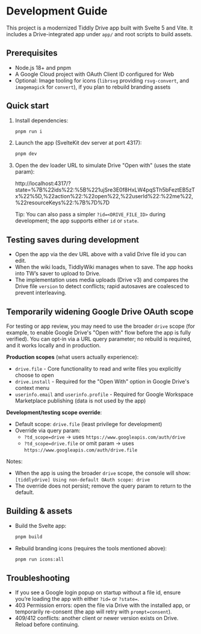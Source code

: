 # Development Guide

This project is a modernized Tiddly Drive app built with Svelte 5 and Vite. It includes a Drive-integrated app under `app/` and root scripts to build assets.

## Prerequisites

- Node.js 18+ and pnpm
- A Google Cloud project with OAuth Client ID configured for Web
- Optional: Image tooling for icons (`librsvg` providing `rsvg-convert`, and `imagemagick` for `convert`), if you plan to rebuild branding assets

## Quick start

1. Install dependencies:

   ```sh
   pnpm run i
   ```

2. Launch the app (SvelteKit dev server at port 4317):

   ```sh
   pnpm dev
   ```

3. Open the dev loader URL to simulate Drive "Open with" (uses the state param):

   http://localhost:4317/?state=%7B%22ids%22:%5B%221ujSre3E0f8HxLW4pqSTh5bFeztEB5zTx%22%5D,%22action%22:%22open%22,%22userId%22:%22me%22,%22resourceKeys%22:%7B%7D%7D

   Tip: You can also pass a simpler `?id=<DRIVE_FILE_ID>` during development; the app supports either `id` or `state`.

## Testing saves during development

- Open the app via the dev URL above with a valid Drive file id you can edit.
- When the wiki loads, TiddlyWiki manages when to save. The app hooks into TW’s saver to upload to Drive.
- The implementation uses media uploads (Drive v3) and compares the Drive file `version` to detect conflicts; rapid autosaves are coalesced to prevent interleaving.

## Temporarily widening Google Drive OAuth scope

For testing or app review, you may need to use the broader `drive` scope (for example, to enable Google Drive's "Open with" flow before the app is fully verified). You can opt-in via a URL query parameter; no rebuild is required, and it works locally and in production.

**Production scopes** (what users actually experience):
- `drive.file` - Core functionality to read and write files you explicitly choose to open
- `drive.install` - Required for the "Open With" option in Google Drive's context menu  
- `userinfo.email` and `userinfo.profile` - Required for Google Workspace Marketplace publishing (data is not used by the app)

**Development/testing scope override**:
- Default scope: `drive.file` (least privilege for development)
- Override via query param:
  - `?td_scope=drive` → uses `https://www.googleapis.com/auth/drive`
  - `?td_scope=drive.file` or omit param → uses `https://www.googleapis.com/auth/drive.file`

Notes:

- When the app is using the broader `drive` scope, the console will show:
  `[tiddlydrive] Using non-default OAuth scope: drive`
- The override does not persist; remove the query param to return to the default.

## Building & assets

- Build the Svelte app:

  ```sh
  pnpm build
  ```

- Rebuild branding icons (requires the tools mentioned above):

  ```sh
  pnpm run icons:all
  ```

## Troubleshooting

- If you see a Google login popup on startup without a file id, ensure you’re loading the app with either `?id=` or `?state=`.
- 403 Permission errors: open the file via Drive with the installed app, or temporarily re-consent (the app will retry with `prompt=consent`).
- 409/412 conflicts: another client or newer version exists on Drive. Reload before continuing.

